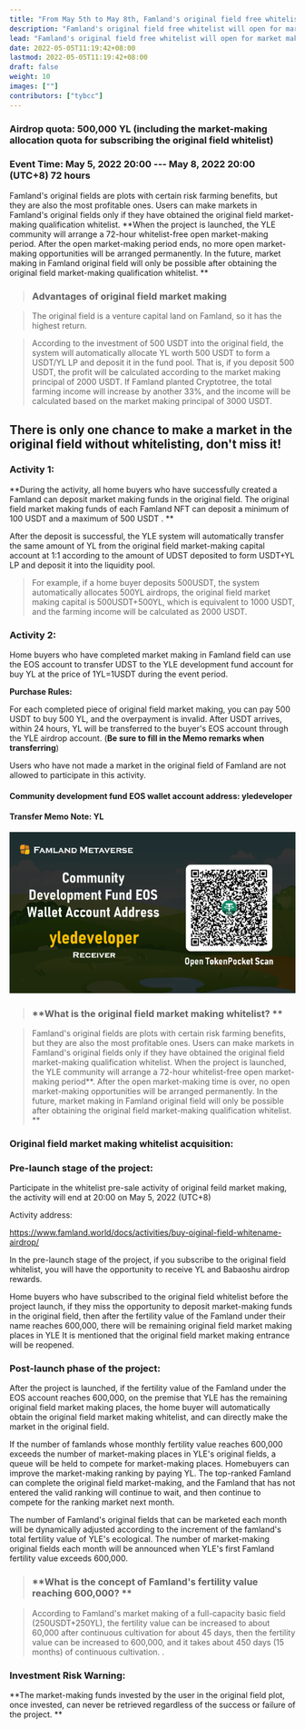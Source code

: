 ```yaml
---
title: "From May 5th to May 8th, Famland's original field free whitelist will open for market making, this is only one opportunity, don't miss it"
description: "Famland's original field free whitelist will open for market making"
lead: "Famland's original field free whitelist will open for market making"
date: 2022-05-05T11:19:42+08:00
lastmod: 2022-05-05T11:19:42+08:00
draft: false
weight: 10
images: [""]
contributors: ["tybcc"]
---
```

### **Airdrop quota: 500,000 YL (including the market-making allocation quota for subscribing the original field whitelist)**

### **Event Time: May 5, 2022 20:00  ---  May 8, 2022 20:00 (UTC+8)   72 hours**



Famland's original fields are plots with certain risk farming benefits, but they are also the most profitable ones. Users can make markets in Famland's original fields only if they have obtained the original field market-making qualification whitelist. **When the project is launched, the YLE community will arrange a 72-hour whitelist-free open market-making period. After the open market-making period ends, no more open market-making opportunities will be arranged permanently. In the future, market making in Famland original field will only be possible after obtaining the original field market-making qualification whitelist. **



>### **Advantages of original field market making**

>The original field is a venture capital land on Famland, so it has the highest return.

>According to the investment of 500 USDT into the original field, the system will automatically allocate YL worth 500 USDT to form a USDT/YL LP and deposit it in the fund pool. That is, if you deposit 500 USDT, the profit will be calculated according to the market making principal of 2000 USDT. If Famland planted Cryptotree, the total farming income will increase by another 33%, and the income will be calculated based on the market making principal of 3000 USDT.



## There is only one chance to make a market in the original field without whitelisting, don't miss it!



### **Activity 1:**

**During the activity, all home buyers who have successfully created a Famland can deposit market making funds in the original field. The original field market making funds of each Famland NFT can deposit a minimum of 100 USDT and a maximum of 500 USDT . **

After the deposit is successful, the YLE system will automatically transfer the same amount of YL from the original field market-making capital account at 1:1 according to the amount of UDST deposited to form USDT+YL LP and deposit it into the liquidity pool.

>For example, if a home buyer deposits 500USDT, the system automatically allocates 500YL airdrops, the original field market making capital is 500USDT+500YL, which is equivalent to 1000 USDT, and the farming income will be calculated as 2000 USDT.



### Activity 2:


Home buyers who have completed market making in Famland field can use the EOS account to transfer UDST to the YLE development fund account for buy YL at the price of 1YL=1USDT during the event period.


**Purchase Rules:**

For each completed piece of original field market making, you can pay 500 USDT to buy 500 YL, and the overpayment is invalid. After USDT arrives, within 24 hours, YL will be transferred to the buyer's EOS account through the YLE airdrop account. (**Be sure to fill in the Memo remarks when transferring**)

Users who have not made a market in the original field of Famland are not allowed to participate in this activity.

#### Community development fund EOS wallet account address: yledeveloper

#### Transfer Memo Note: YL

![Untitled](3_hua1106b70d6347057640c4a873a910c84_245103_700x0_resize_box_3.png)



>### **What is the original field market making whitelist? **

>Famland's original fields are plots with certain risk farming benefits, but they are also the most profitable ones. Users can make markets in Famland's original fields only if they have obtained the original field market-making qualification whitelist. When the project is launched, the YLE community will arrange a 72-hour whitelist-free open market-making period**. After the open market-making time is over, no open market-making opportunities will be arranged permanently. In the future, market making in Famland original field will only be possible after obtaining the original field market-making qualification whitelist. **



### **Original field market making whitelist acquisition:**

### **Pre-launch stage of the project:**

Participate in the whitelist pre-sale activity of original feild market making, the activity will end at 20:00 on May 5, 2022 (UTC+8)

Activity address:

https://www.famland.world/docs/activities/buy-oiginal-field-whitename-airdrop/

In the pre-launch stage of the project, if you subscribe to the original field whitelist, you will have the opportunity to receive YL and Babaoshu airdrop rewards.

Home buyers who have subscribed to the original field whitelist before the project launch, if they miss the opportunity to deposit market-making funds in the original field, then after the fertility value of the Famland under their name reaches 600,000, there will be remaining original field market making places in YLE It is mentioned that the original field market making entrance will be reopened.



### **Post-launch phase of the project:**

After the project is launched, if the fertility value of the Famland under the EOS account reaches 600,000, on the premise that YLE has the remaining original field market making places, the home buyer will automatically obtain the original field market making whitelist, and can directly make the market in the original field.

If the number of famlands whose monthly fertility value reaches 600,000 exceeds the number of market-making places in YLE's original fields, a queue will be held to compete for market-making places. Homebuyers can improve the market-making ranking by paying YL. The top-ranked Famland can complete the original field market-making, and the Famland that has not entered the valid ranking will continue to wait, and then continue to compete for the ranking market next month.

The number of Famland's original fields that can be marketed each month will be dynamically adjusted according to the increment of the famland's total fertility value of YLE's ecological. The number of market-making original fields each month will be announced when YLE's first Famland fertility value exceeds 600,000.



>### **What is the concept of Famland's fertility value reaching 600,000? **

>According to Famland's market making of a full-capacity basic field (250USDT+250YL), the fertility value can be increased to about 60,000 after continuous cultivation for about 45 days, then the fertility value can be increased to 600,000, and it takes about 450 days (15 months) of continuous cultivation. .



### **Investment Risk Warning:**

**The market-making funds invested by the user in the original field plot, once invested, can never be retrieved regardless of the success or failure of the project. **
